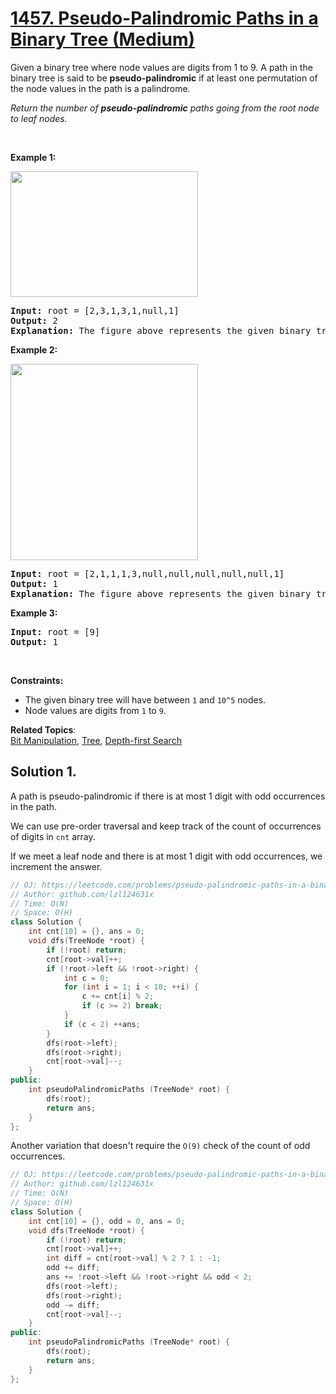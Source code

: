 # [1457. Pseudo-Palindromic Paths in a Binary Tree (Medium)](https://leetcode.com/problems/pseudo-palindromic-paths-in-a-binary-tree/)

<p>Given a binary tree where node values are digits from 1 to 9. A path in the binary tree is said to be <strong>pseudo-palindromic</strong> if at least one permutation of the node values in the path is a palindrome.</p>

<p><em>Return the number of <strong>pseudo-palindromic</strong> paths going from the root node to leaf nodes.</em></p>

<p>&nbsp;</p>
<p><strong>Example 1:</strong></p>

<p><img alt="" src="https://assets.leetcode.com/uploads/2020/05/06/palindromic_paths_1.png" style="width: 300px; height: 201px;"></p>

<pre><strong>Input:</strong> root = [2,3,1,3,1,null,1]
<strong>Output:</strong> 2 
<strong>Explanation:</strong> The figure above represents the given binary tree. There are three paths going from the root node to leaf nodes: the red path [2,3,3], the green path [2,1,1], and the path [2,3,1]. Among these paths only red path and green path are pseudo-palindromic paths since the red path [2,3,3] can be rearranged in [3,2,3] (palindrome) and the green path [2,1,1] can be rearranged in [1,2,1] (palindrome).
</pre>

<p><strong>Example 2:</strong></p>

<p><strong><img alt="" src="https://assets.leetcode.com/uploads/2020/05/07/palindromic_paths_2.png" style="width: 300px; height: 314px;"></strong></p>

<pre><strong>Input:</strong> root = [2,1,1,1,3,null,null,null,null,null,1]
<strong>Output:</strong> 1 
<strong>Explanation:</strong> The figure above represents the given binary tree. There are three paths going from the root node to leaf nodes: the green path [2,1,1], the path [2,1,3,1], and the path [2,1]. Among these paths only the green path is pseudo-palindromic since [2,1,1] can be rearranged in [1,2,1] (palindrome).
</pre>

<p><strong>Example 3:</strong></p>

<pre><strong>Input:</strong> root = [9]
<strong>Output:</strong> 1
</pre>

<p>&nbsp;</p>
<p><strong>Constraints:</strong></p>

<ul>
	<li>The&nbsp;given binary tree will have between <code>1</code> and <code>10^5</code> nodes.</li>
	<li>Node values are digits from <code>1</code> to <code>9</code>.</li>
</ul>

**Related Topics**:  
[Bit Manipulation](https://leetcode.com/tag/bit-manipulation/), [Tree](https://leetcode.com/tag/tree/), [Depth-first Search](https://leetcode.com/tag/depth-first-search/)

## Solution 1.

A path is pseudo-palindromic if there is at most 1 digit with odd occurrences in the path.

We can use pre-order traversal and keep track of the count of occurrences of digits in `cnt` array.

If we meet a leaf node and there is at most 1 digit with odd occurrences, we increment the answer.

```cpp
// OJ: https://leetcode.com/problems/pseudo-palindromic-paths-in-a-binary-tree/
// Author: github.com/lzl124631x
// Time: O(N)
// Space: O(H)
class Solution {
    int cnt[10] = {}, ans = 0;
    void dfs(TreeNode *root) {
        if (!root) return;
        cnt[root->val]++;
        if (!root->left && !root->right) {
            int c = 0;
            for (int i = 1; i < 10; ++i) {
                c += cnt[i] % 2;
                if (c >= 2) break;
            }
            if (c < 2) ++ans;
        }
        dfs(root->left);
        dfs(root->right);
        cnt[root->val]--;
    }
public:
    int pseudoPalindromicPaths (TreeNode* root) {
        dfs(root);
        return ans;
    }
};
```

Another variation that doesn't require the `O(9)` check of the count of odd occurrences.

```cpp
// OJ: https://leetcode.com/problems/pseudo-palindromic-paths-in-a-binary-tree/
// Author: github.com/lzl124631x
// Time: O(N)
// Space: O(H)
class Solution {
    int cnt[10] = {}, odd = 0, ans = 0;
    void dfs(TreeNode *root) {
        if (!root) return;
        cnt[root->val]++;
        int diff = cnt[root->val] % 2 ? 1 : -1;
        odd += diff;
        ans += !root->left && !root->right && odd < 2;
        dfs(root->left);
        dfs(root->right);
        odd -= diff;
        cnt[root->val]--;
    }
public:
    int pseudoPalindromicPaths (TreeNode* root) {
        dfs(root);
        return ans;
    }
};
```